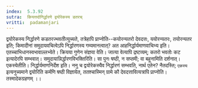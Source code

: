 ```yaml
---
index:  5.3.92
sutra:  कियत्तदोनिर्द्धारणे द्वयोरेकस्य डतरच्
vritti:  padamanjari
---
```


द्वयोरेकस्य निर्द्धारणे कडतरज्भवतीत्युच्यते, तत्रेहापि प्राप्नोति--कयोरन्यतरो देवदत्तः, ययोरन्यतरः, तयोरन्यतर इति; किमादीनां समुदायवचित्वेऽपि निर्द्धारणस्य गम्यमानत्वात्? अत आहनिर्द्धार्यमाणवाचिभ्य इति। एतच्चाभिधानस्वभावाल्लभ्येते। क्रियया गुणेन संज्ञया वेति। जात्या वेत्यापि द्रष्टव्यम्; कतरो भवतोः कट इत्यादेरपि सम्भवात्।
	समुदायान्निर्द्धारणविभक्तिरिति। सा पुनः षष्ठी, न सप्तमी; वा बहूनामिति दर्शनात्। एकस्येतीति। निर्द्धार्यमाणनिर्देश इति। ननु च द्वयोरेकस्यैव निर्द्धारणं सम्भवति, नार्थ एतेन? नैतदस्ति; `एकस्य` इत्यनुच्यमाने द्वयोरिति कर्मणि षष्ठी विज्ञायेत, ततश्चास्मिन् ग्रामे कौ देवदत्तावित्यत्रापि प्राप्नोति। तस्मादेकग्रहणम् ।।

